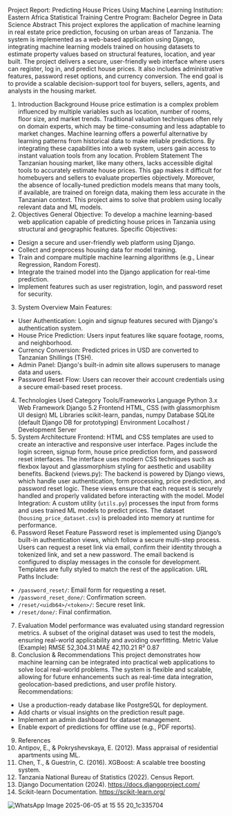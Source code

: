 Project Report: Predicting House Prices Using Machine Learning
Institution: Eastern Africa Statistical Training Centre
Program: Bachelor Degree in Data Science
Abstract
This project explores the application of machine learning in real estate price prediction, focusing on urban areas of Tanzania. The system is implemented as a web-based application using Django, integrating machine learning models trained on housing datasets to estimate property values based on structural features, location, and year built. The project delivers a secure, user-friendly web interface where users can register, log in, and predict house prices. It also includes administrative features, password reset options, and currency conversion. The end goal is to provide a scalable decision-support tool for buyers, sellers, agents, and analysts in the housing market.
1. Introduction
Background
House price estimation is a complex problem influenced by multiple variables such as location, number of rooms, floor size, and market trends. Traditional valuation techniques often rely on domain experts, which may be time-consuming and less adaptable to market changes. Machine learning offers a powerful alternative by learning patterns from historical data to make reliable predictions. By integrating these capabilities into a web system, users gain access to instant valuation tools from any location.
Problem Statement
The Tanzanian housing market, like many others, lacks accessible digital tools to accurately estimate house prices. This gap makes it difficult for homebuyers and sellers to evaluate properties objectively. Moreover, the absence of locally-tuned prediction models means that many tools, if available, are trained on foreign data, making them less accurate in the Tanzanian context. This project aims to solve that problem using locally relevant data and ML models.
2. Objectives
General Objective:
To develop a machine learning-based web application capable of predicting house prices in Tanzania using structural and geographic features.
Specific Objectives:
- Design a secure and user-friendly web platform using Django.
- Collect and preprocess housing data for model training.
- Train and compare multiple machine learning algorithms (e.g., Linear Regression, Random Forest).
- Integrate the trained model into the Django application for real-time prediction.
- Implement features such as user registration, login, and password reset for security.
3. System Overview
Main Features:
- User Authentication: Login and signup features secured with Django's authentication system.
- House Price Prediction: Users input features like square footage, rooms, and neighborhood.
- Currency Conversion: Predicted prices in USD are converted to Tanzanian Shillings (TSH).
- Admin Panel: Django's built-in admin site allows superusers to manage data and users.
- Password Reset Flow: Users can recover their account credentials using a secure email-based reset process.
4. Technologies Used
Category	Tools/Frameworks
Language	Python 3.x
Web Framework	Django 5.2
Frontend	HTML, CSS (with glassmorphism UI design)
ML Libraries	scikit-learn, pandas, numpy
Database	SQLite (default Django DB for prototyping)
Environment	Localhost / Development Server
5. System Architecture
Frontend:
HTML and CSS templates are used to create an interactive and responsive user interface. Pages include the login screen, signup form, house price prediction form, and password reset interfaces. The interface uses modern CSS techniques such as flexbox layout and glassmorphism styling for aesthetic and usability benefits.
Backend (views.py):
The backend is powered by Django views, which handle user authentication, form processing, price prediction, and password reset logic. These views ensure that each request is securely handled and properly validated before interacting with the model.
Model Integration:
A custom utility (`utils.py`) processes the input from forms and uses trained ML models to predict prices. The dataset (`housing_price_dataset.csv`) is preloaded into memory at runtime for performance.
6. Password Reset Feature
Password reset is implemented using Django’s built-in authentication views, which follow a secure multi-step process. Users can request a reset link via email, confirm their identity through a tokenized link, and set a new password. The email backend is configured to display messages in the console for development. Templates are fully styled to match the rest of the application.
URL Paths Include:
- `/password_reset/`: Email form for requesting a reset.
- `/password_reset_done/`: Confirmation screen.
- `/reset/<uidb64>/<token>/`: Secure reset link.
- `/reset/done/`: Final confirmation.
7. Evaluation
Model performance was evaluated using standard regression metrics. A subset of the original dataset was used to test the models, ensuring real-world applicability and avoiding overfitting.
Metric	Value (Example)
RMSE	52,304.31
MAE	42,110.21
R²	0.87
8. Conclusion & Recommendations
This project demonstrates how machine learning can be integrated into practical web applications to solve local real-world problems. The system is flexible and scalable, allowing for future enhancements such as real-time data integration, geolocation-based predictions, and user profile history.
Recommendations:
- Use a production-ready database like PostgreSQL for deployment.
- Add charts or visual insights on the prediction result page.
- Implement an admin dashboard for dataset management.
- Enable export of predictions for offline use (e.g., PDF reports).
9. References
1. Antipov, E., & Pokryshevskaya, E. (2012). Mass appraisal of residential apartments using ML.
2. Chen, T., & Guestrin, C. (2016). XGBoost: A scalable tree boosting system.
3. Tanzania National Bureau of Statistics (2022). Census Report.
4. Django Documentation (2024). https://docs.djangoproject.com/
5. Scikit-learn Documentation. https://scikit-learn.org/

![WhatsApp Image 2025-06-05 at 15 55 20_1c335704](https://github.com/user-attachments/assets/fb4238ca-3d16-45b1-973f-bc1acef0b25d)




